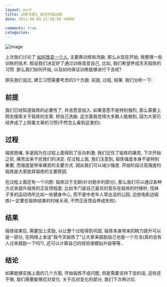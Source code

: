 ```yaml
---
layout: post
title: 训练专题1_如何开始训练
date: 2011-09-04 21:58:59 +0800

comments: true
categories: 
---
```


![image](http://www.soso5u.com/uploads/allimg/110628/20592551S-1.jpg)

上次我们讨论了
[如何改变一个人](http://blog.linjunhalida.com/blog/how-to-change-yourself/),
主要靠训练和洗脑. 那么从现在开始, 我整理一些训练的技术.
假设我们决定好了通过训练改变自己, 比如, 我们希望养成天天锻炼的习惯.
那么我们如何开始, 以及如何保证训练能够进行下去呢?

原先我们说过, 建立习惯需要考虑的3个方面: 前提, 过程, 结果. 我们分析一下:

前提
------------------------------

我们已经知道锻炼的必要性了, 并且愿意投入. 如果意愿不是特别强烈,
那么需要上网去搜索关于锻炼的文章, 把自己洗脑.
这方面我觉得大多数人能做到,
因为大家已经养成了上网看文章的习惯(不然怎么看到这里的).

过程
------------------------------

锻炼困难, 多是因为在过程上面得到了反向刺激: 我们记住了锻炼的痛苦,
下次开始之前, 痛苦出来干扰我们的决定. 在过程上面, 我们注意到,
锻炼强度本身不是特别重要, 而强度是带来痛苦的主要方式.
因此我们可以减少强度. 开始阶段过高强度的锻炼是大家放弃锻炼的主要原因.

在过程上面还有一个问题: 锻炼过于无聊(针对跑步的部分),
那么我们可以通过各种方式来提升锻炼的正反馈程度:
比如专门留自己喜欢的音乐在锻炼的时候听;
找妹子多的运动场所比如一些健身中心, 而不是中老年人常出没的公园;
边放电影边锻炼(一定要在锻炼结束的时候关闭, 不然正反馈会养成失败).

结果
------------------------------

锻炼结束后, 需要加上奖励, 以让整个过程得到巩固,
锻炼本身带来的精力提升可以是一部分,
在网络上发送"我今天锻炼了"让大家来鼓励自己也是一个方法(真的会有人过来鼓励一下吗?),
还可以计算自己的经验值模拟升级等等..

结论
----

如果能够实施上面的几个方面, 开始锻炼不成问题, 但是需要坚持下去的话,
这些还不够, 我们需要能够应对变化. 关于应对变化的部分, 我们下次再讨论.